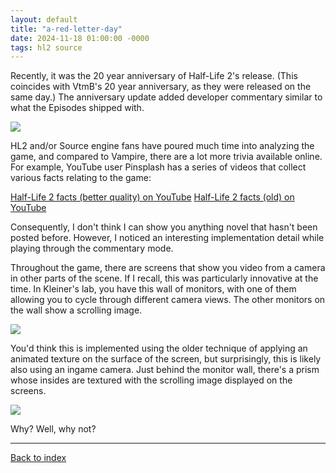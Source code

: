 ```yaml
---
layout: default
title: "a-red-letter-day"
date: 2024-11-18 01:00:00 -0000
tags: hl2 source
---
```


Recently, it was the 20 year anniversary of Half-Life 2's release. (This coincides with VtmB's 20 year anniversary, as they were released on the same day.) The anniversary update added developer commentary similar to what the Episodes shipped with.

![](/breaking-videogames/assets/commentary.jpg)

HL2 and/or Source engine fans have poured much time into analyzing the game, and compared to Vampire, there are a lot more trivia available online. For example, YouTube user Pinsplash has a series of videos that collect various facts relating to the game:

[Half-Life 2 facts (better quality) on YouTube](https://www.youtube.com/playlist?list=PLGRg3UhvfFNRJutMcsMvG_MkQ_iEV2FHG)
[Half-Life 2 facts (old) on YouTube](https://www.youtube.com/playlist?list=PLGRg3UhvfFNQisqmpUplI87MZx79OOPWS)

Consequently, I don't think I can show you anything novel that hasn't been posted before. However, I noticed an interesting implementation detail while playing through the commentary mode.

Throughout the game, there are screens that show you video from a camera in other parts of the scene. If I recall, this was particularly innovative at the time. In Kleiner's lab, you have this wall of monitors, with one of them allowing you to cycle through different camera views. The other monitors on the wall show a scrolling image.

![](/breaking-videogames/assets/monitors_circled.jpg)

You'd think this is implemented using the older technique of applying an animated texture on the surface of the screen, but surprisingly, this is likely also using an ingame camera. Just behind the monitor wall, there's a prism whose insides are textured with the scrolling image displayed on the screens.

![](/breaking-videogames/assets/monitors2.jpg)

Why? Well, why not?

----

[Back to index](/breaking-videogames/)